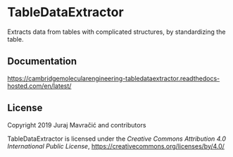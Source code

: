 # TableDataExtractor
Extracts data from tables with complicated structures, by standardizing the table.

## Documentation
https://cambridgemolecularengineering-tabledataextractor.readthedocs-hosted.com/en/latest/

## License
Copyright 2019 Juraj Mavračić and contributors

TableDataExtractor is licensed under the *Creative Commons Attribution 4.0 International Public License*, https://creativecommons.org/licenses/by/4.0/

